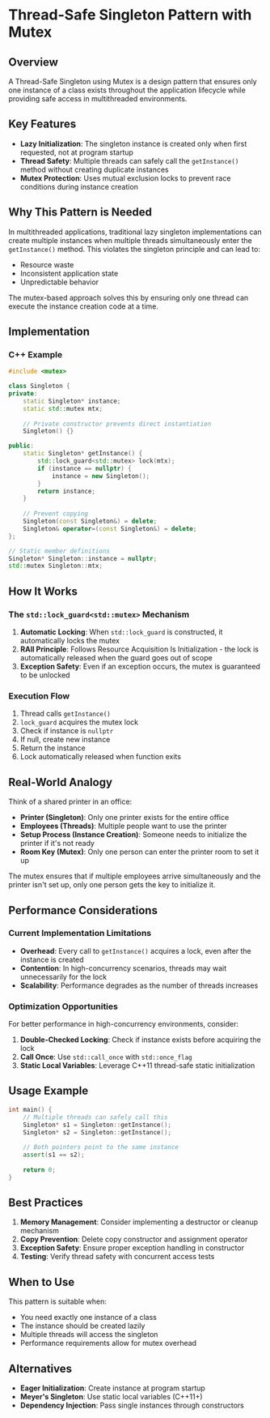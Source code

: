 # Thread-Safe Singleton Pattern with Mutex

## Overview

A Thread-Safe Singleton using Mutex is a design pattern that ensures only one instance of a class exists throughout the application lifecycle while providing safe access in multithreaded environments.

## Key Features

- **Lazy Initialization**: The singleton instance is created only when first requested, not at program startup
- **Thread Safety**: Multiple threads can safely call the `getInstance()` method without creating duplicate instances
- **Mutex Protection**: Uses mutual exclusion locks to prevent race conditions during instance creation

## Why This Pattern is Needed

In multithreaded applications, traditional lazy singleton implementations can create multiple instances when multiple threads simultaneously enter the `getInstance()` method. This violates the singleton principle and can lead to:

- Resource waste
- Inconsistent application state
- Unpredictable behavior

The mutex-based approach solves this by ensuring only one thread can execute the instance creation code at a time.

## Implementation

### C++ Example

```cpp
#include <mutex>

class Singleton {
private:
    static Singleton* instance;
    static std::mutex mtx;
    
    // Private constructor prevents direct instantiation
    Singleton() {}

public:
    static Singleton* getInstance() {
        std::lock_guard<std::mutex> lock(mtx);
        if (instance == nullptr) {
            instance = new Singleton();
        }
        return instance;
    }
    
    // Prevent copying
    Singleton(const Singleton&) = delete;
    Singleton& operator=(const Singleton&) = delete;
};

// Static member definitions
Singleton* Singleton::instance = nullptr;
std::mutex Singleton::mtx;
```

## How It Works

### The `std::lock_guard<std::mutex>` Mechanism

1. **Automatic Locking**: When `std::lock_guard` is constructed, it automatically locks the mutex
2. **RAII Principle**: Follows Resource Acquisition Is Initialization - the lock is automatically released when the guard goes out of scope
3. **Exception Safety**: Even if an exception occurs, the mutex is guaranteed to be unlocked

### Execution Flow

1. Thread calls `getInstance()`
2. `lock_guard` acquires the mutex lock
3. Check if instance is `nullptr`
4. If null, create new instance
5. Return the instance
6. Lock automatically released when function exits

## Real-World Analogy

Think of a shared printer in an office:

- **Printer (Singleton)**: Only one printer exists for the entire office
- **Employees (Threads)**: Multiple people want to use the printer
- **Setup Process (Instance Creation)**: Someone needs to initialize the printer if it's not ready
- **Room Key (Mutex)**: Only one person can enter the printer room to set it up

The mutex ensures that if multiple employees arrive simultaneously and the printer isn't set up, only one person gets the key to initialize it.

## Performance Considerations

### Current Implementation Limitations

- **Overhead**: Every call to `getInstance()` acquires a lock, even after the instance is created
- **Contention**: In high-concurrency scenarios, threads may wait unnecessarily for the lock
- **Scalability**: Performance degrades as the number of threads increases

### Optimization Opportunities

For better performance in high-concurrency environments, consider:

1. **Double-Checked Locking**: Check if instance exists before acquiring the lock
2. **Call Once**: Use `std::call_once` with `std::once_flag`
3. **Static Local Variables**: Leverage C++11 thread-safe static initialization

## Usage Example

```cpp
int main() {
    // Multiple threads can safely call this
    Singleton* s1 = Singleton::getInstance();
    Singleton* s2 = Singleton::getInstance();
    
    // Both pointers point to the same instance
    assert(s1 == s2);
    
    return 0;
}
```

## Best Practices

1. **Memory Management**: Consider implementing a destructor or cleanup mechanism
2. **Copy Prevention**: Delete copy constructor and assignment operator
3. **Exception Safety**: Ensure proper exception handling in constructor
4. **Testing**: Verify thread safety with concurrent access tests

## When to Use

This pattern is suitable when:

- You need exactly one instance of a class
- The instance should be created lazily
- Multiple threads will access the singleton
- Performance requirements allow for mutex overhead

## Alternatives

- **Eager Initialization**: Create instance at program startup
- **Meyer's Singleton**: Use static local variables (C++11+)
- **Dependency Injection**: Pass single instances through constructors
